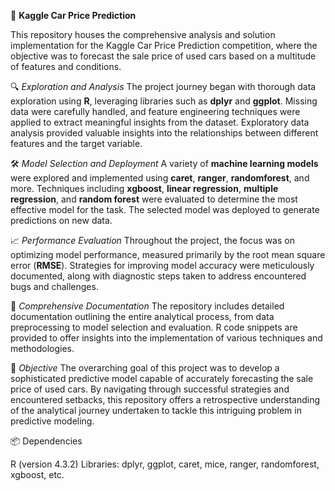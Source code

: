 🚗 **Kaggle Car Price Prediction**

This repository houses the comprehensive analysis and solution implementation for the Kaggle Car Price Prediction competition, where the objective was to forecast the sale price of used cars based on a multitude of features and conditions.

🔍 _Exploration and Analysis_
The project journey began with thorough data exploration using **R**, leveraging libraries such as **dplyr** and **ggplot**. Missing data were carefully handled, and feature engineering techniques were applied to extract meaningful insights from the dataset. Exploratory data analysis provided valuable insights into the relationships between different features and the target variable.

🛠️ _Model Selection and Deployment_
A variety of **machine learning models** were explored and implemented using **caret**, **ranger**, **randomforest**, and more. Techniques including **xgboost**, **linear regression**, **multiple regression**, and **random forest** were evaluated to determine the most effective model for the task. The selected model was deployed to generate predictions on new data.

📈 _Performance Evaluation_
Throughout the project, the focus was on optimizing model performance, measured primarily by the root mean square error (**RMSE**). Strategies for improving model accuracy were meticulously documented, along with diagnostic steps taken to address encountered bugs and challenges.

📝 _Comprehensive Documentation_
The repository includes detailed documentation outlining the entire analytical process, from data preprocessing to model selection and evaluation. R code snippets are provided to offer insights into the implementation of various techniques and methodologies.

🎯 _Objective_
The overarching goal of this project was to develop a sophisticated predictive model capable of accurately forecasting the sale price of used cars. By navigating through successful strategies and encountered setbacks, this repository offers a retrospective understanding of the analytical journey undertaken to tackle this intriguing problem in predictive modeling.

📦 Dependencies

R (version 4.3.2)
Libraries: dplyr, ggplot, caret, mice, ranger, randomforest, xgboost, etc.
